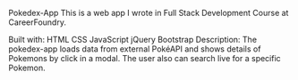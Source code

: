 Pokedex-App
This is a web app I wrote in Full Stack Development Course at CareerFoundry.

Built with:
HTML
CSS
JavaScript
jQuery
Bootstrap
Description:
The pokedex-app loads data from external PokéAPI and shows details of Pokemons by click in a modal.
The user also can search live for a specific Pokemon.
